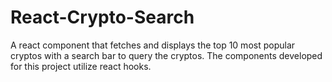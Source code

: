 # React-Crypto-Search
 A react component that fetches and displays the top 10 most popular cryptos with a search bar to query the cryptos. The components developed for this project utilize react hooks.

